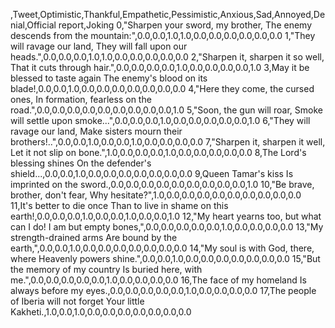 ,Tweet,Optimistic,Thankful,Empathetic,Pessimistic,Anxious,Sad,Annoyed,Denial,Official report,Joking
0,"Sharpen your sword, my brother, The enemy descends from the mountain:",0.0,0.0,1.0,1.0,0.0,0.0,0.0,0.0,0.0,0.0
1,"They will ravage our land, They will fall upon our heads.",0.0,0.0,0.0,1.0,1.0,0.0,0.0,0.0,0.0,0.0
2,"Sharpen it, sharpen it so well, That it cuts through hair.",0.0,0.0,0.0,0.0,1.0,0.0,0.0,0.0,0.0,1.0
3,May it be blessed to taste again The enemy's blood on its blade!,0.0,0.0,1.0,0.0,0.0,0.0,0.0,0.0,0.0,0.0
4,"Here they come, the cursed ones, In formation, fearless on the road.",0.0,0.0,0.0,0.0,0.0,0.0,0.0,0.0,0.0,1.0
5,"Soon, the gun will roar, Smoke will settle upon smoke...",0.0,0.0,0.0,1.0,0.0,0.0,0.0,0.0,0.0,1.0
6,"They will ravage our land, Make sisters mourn their brothers!..",0.0,0.0,1.0,0.0,0.0,1.0,0.0,0.0,0.0,0.0
7,"Sharpen it, sharpen it well, Let it not slip on bone.",1.0,0.0,0.0,0.0,1.0,0.0,0.0,0.0,0.0,0.0
8,The Lord's blessing shines On the defender's shield...,0.0,0.0,1.0,0.0,0.0,0.0,0.0,0.0,0.0,0.0
9,Queen Tamar's kiss Is imprinted on the sword.,0.0,0.0,0.0,0.0,0.0,0.0,0.0,0.0,0.0,1.0
10,"Be brave, brother, don't fear, Why hesitate?",1.0,0.0,0.0,0.0,0.0,0.0,0.0,0.0,0.0,0.0
11,It's better to die once Than to live in shame on this earth!,0.0,0.0,0.0,1.0,0.0,0.0,1.0,0.0,0.0,1.0
12,"My heart yearns too, but what can I do! I am but empty bones,",0.0,0.0,0.0,0.0,0.0,1.0,0.0,0.0,0.0,0.0
13,"My strength-drained arms Are bound by the earth,",0.0,0.0,1.0,0.0,0.0,0.0,0.0,0.0,0.0,0.0
14,"My soul is with God, there, where Heavenly powers shine.",0.0,0.0,1.0,0.0,0.0,0.0,0.0,0.0,0.0,0.0
15,"But the memory of my country Is buried here, with me.",0.0,0.0,0.0,0.0,0.0,1.0,0.0,0.0,0.0,0.0
16,The face of my homeland Is always before my eyes.,0.0,0.0,0.0,0.0,0.0,1.0,0.0,0.0,0.0,0.0
17,The people of Iberia will not forget Your little Kakheti.,1.0,0.0,1.0,0.0,0.0,0.0,0.0,0.0,0.0,0.0
